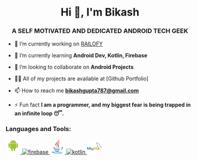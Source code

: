 <h1 align="center">Hi 👋, I'm Bikash</h1>
<h3 align="center">A SELF MOTIVATED AND DEDICATED ANDROID TECH GEEK</h3>

- 🔭 I’m currently working on [RAILOFY](https://github.com/bikashgupta787/Railofy-android_project-)

- 🌱 I’m currently learning **Android Dev, Kotlin, Firebase**

- 👯 I’m looking to collaborate on **Android Projects**

- 👨‍💻 All of my projects are available at [Github Portfolio]

- 📫 How to reach me **bikashgupta787@gmail.com**

- ⚡ Fun fact **I am a programmer, and my biggest fear is being trapped in an infinite loop 😴.**

<!-- <h3 align="left">Connect with me:</h3>
<p align="left">Connect<a href="https://www.linkedin.com/in/bikash-gupta-86a0621a2/" target="_blank" rel="noreferrer"> </a>
</p> -->

<h3 align="left">Languages and Tools:</h3>
<p align="left"> <a href="https://developer.android.com" target="_blank" rel="noreferrer"> <img src="https://raw.githubusercontent.com/devicons/devicon/master/icons/android/android-original-wordmark.svg" alt="android" width="40" height="40"/> </a> <a href="https://firebase.google.com/" target="_blank" rel="noreferrer"> <img src="https://www.vectorlogo.zone/logos/firebase/firebase-icon.svg" alt="firebase" width="40" height="40"/> </a> <a href="https://www.java.com" target="_blank" rel="noreferrer"> <img src="https://raw.githubusercontent.com/devicons/devicon/master/icons/java/java-original.svg" alt="java" width="40" height="40"/> </a> <a href="https://kotlinlang.org" target="_blank" rel="noreferrer"> <img src="https://www.vectorlogo.zone/logos/kotlinlang/kotlinlang-icon.svg" alt="kotlin" width="40" height="40"/> </a> <a href="https://www.mysql.com/" target="_blank" rel="noreferrer"> <img src="https://raw.githubusercontent.com/devicons/devicon/master/icons/mysql/mysql-original-wordmark.svg" alt="mysql" width="40" height="40"/> </a> </p>
